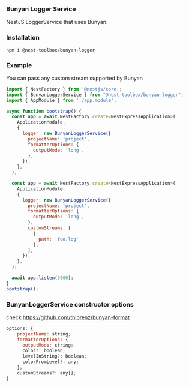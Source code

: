 ### Bunyan Logger Service

NestJS LoggerService that uses Bunyan.

### Installation

```
npm i @nest-toolbox/bunyan-logger
```

### Example

You can pass any custom stream supported by Bunyan

```js
import { NestFactory } from '@nestjs/core';
import { BunyanLoggerService } from "@nest-toolbox/bunyan-logger";
import { AppModule } from './app.module';

async function bootstrap() {
  const app = await NestFactory.create<NestExpressApplication>(
    ApplicationModule,
    {
      logger: new BunyanLoggerService({
        projectName: 'project',
        formatterOptions: {
          outputMode: 'long',
        },
      }),
    },
  );

  const app = await NestFactory.create<NestExpressApplication>(
    ApplicationModule,
    {
      logger: new BunyanLoggerService({
        projectName: 'project',
        formatterOptions: {
          outputMode: 'long',
        },
        customStreams: [
          {
            path: 'foo.log',
          },
        ],
      }),
    },
  );

  await app.listen(3000);
}
bootstrap();
```

### BunyanLoggerService constructor options

check https://github.com/thlorenz/bunyan-format

```js
options: {
    projectName: string;
    formatterOptions: {
      outputMode: string;
      color?: boolean;
      levelInString?: boolean;
      colorFromLevel?: any;
    };
    customStreams?: any[];
}
```
